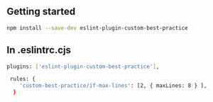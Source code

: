 ## Getting started

```bash
npm install --save-dev eslint-plugin-custom-best-practice
```
## In .eslintrc.cjs
```bash 
plugins: ['eslint-plugin-custom-best-practice'],

 rules: {
    'custom-best-practice/if-max-lines': [2, { maxLines: 8 } ],
  }

